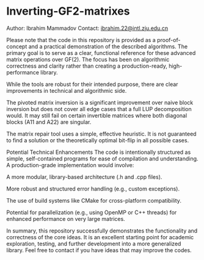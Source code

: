 # Inverting-GF2-matrixes

Author: Ibrahim Mammadov
Contact: ibrahim.22@intl.zju.edu.cn

Please note that the code in this repository is provided as a proof-of-concept and a practical demonstration of the described algorithms. The primary goal is to serve as a clear, functional reference for these advanced matrix operations over GF(2). The focus has been on algorithmic correctness and clarity rather than creating a production-ready, high-performance library.

While the tools are robust for their intended purpose, there are clear improvements in technical and algorithmic side.

The pivoted matrix inversion is a significant improvement over naive block inversion but does not cover all edge cases that a full LUP decomposition would. It may still fail on certain invertible matrices where both diagonal blocks (A11 and A22) are singular.

The matrix repair tool uses a simple, effective heuristic. It is not guaranteed to find a solution or the theoretically optimal bit-flip in all possible cases.

Potential Technical Enhancements
The code is intentionally structured as simple, self-contained programs for ease of compilation and understanding. A production-grade implementation would involve:

A more modular, library-based architecture (.h and .cpp files).

More robust and structured error handling (e.g., custom exceptions).

The use of build systems like CMake for cross-platform compatibility.

Potential for parallelization (e.g., using OpenMP or C++ threads) for enhanced performance on very large matrices.

In summary, this repository successfully demonstrates the functionality and correctness of the core ideas. It is an excellent starting point for academic exploration, testing, and further development into a more generalized library. Feel free to contact if you have ideas that may improve the codes.